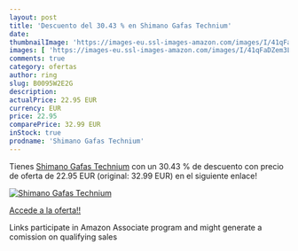 ```yaml
---
layout: post
title: 'Descuento del 30.43 % en Shimano Gafas Technium'
date: 
thumbnailImage: 'https://images-eu.ssl-images-amazon.com/images/I/41qFaDZem3L._SL200_.jpg'
images: [ 'https://images-eu.ssl-images-amazon.com/images/I/41qFaDZem3L._SL200_.jpg' ]
comments: true
category: ofertas
author: ring
slug: B0095W2E2G
description:
actualPrice: 22.95 EUR
currency: EUR
price: 22.95
comparePrice: 32.99 EUR
inStock: true
prodname: 'Shimano Gafas Technium'
---
```


Tienes [Shimano Gafas Technium](https://www.amazon.es/dp/B0095W2E2G/?tag=tolees-21) con un 30.43 % de descuento con precio de oferta de 22.95 EUR (original: 32.99 EUR) en el siguiente enlace!

[![Shimano Gafas Technium](https://images-eu.ssl-images-amazon.com/images/I/41qFaDZem3L._SL200_.jpg)](https://www.amazon.es/dp/B0095W2E2G/?tag=tolees-21)

[Accede a la oferta!!](https://www.amazon.es/dp/B0095W2E2G/?tag=tolees-21)

Links participate in Amazon Associate program and might generate a comission on qualifying sales


